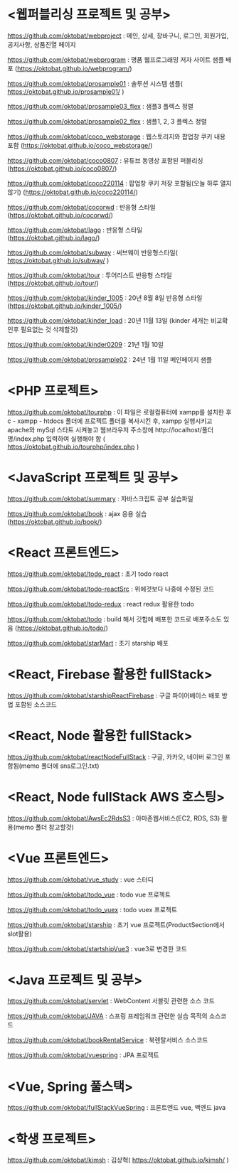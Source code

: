 # <웹퍼블리싱 프로젝트 및 공부>
https://github.com/oktobat/webproject : 메인, 상세, 장바구니, 로그인, 회원가입, 공지사항, 상품진열 페이지 

https://github.com/oktobat/webprogram : 명품 웹프로그래밍 저자 사이트 샘플 배포 (https://oktobat.github.io/webprogram/)

https://github.com/oktobat/prosample01 : 솔루션 시스템 샘플( https://oktobat.github.io/prosample01/ )

https://github.com/oktobat/prosample03_flex : 샘플3 플렉스 정렬

https://github.com/oktobat/prosample02_flex : 샘플1, 2, 3 플렉스 정렬

https://github.com/oktobat/coco_webstorage : 웹스토리지와 팝업창 쿠키 내용 포함 (https://oktobat.github.io/coco_webstorage/)

https://github.com/oktobat/coco0807 : 유튜브 동영상 포함된 퍼블리싱 (https://oktobat.github.io/coco0807/)

https://github.com/oktobat/coco220114 : 팝업창 쿠키 저장 포함됨(오늘 하루 열지 않기) (https://oktobat.github.io/coco220114/)

https://github.com/oktobat/cocorwd : 반응형 스타일 (https://oktobat.github.io/cocorwd/)

https://github.com/oktobat/lago : 반응형 스타일(https://oktobat.github.io/lago/)

https://github.com/oktobat/subway : 써브웨이 반응형스타일( https://oktobat.github.io/subway/ )

https://github.com/oktobat/tour : 투어리스트 반응형 스타일 (https://oktobat.github.io/tour/)

https://github.com/oktobat/kinder_1005 : 20년 8월 8일 반응형 스타일 (https://oktobat.github.io/kinder_1005/)

https://github.com/oktobat/kinder_load : 20년 11월 13일 (kinder 세개는 비교확인후 필요없는 것 삭제할것)

https://github.com/oktobat/kinder0209 : 21년 1월 10일 

https://github.com/oktobat/prosample02 : 24년 1월 11일 메인페이지 샘플 

# <PHP 프로젝트>
https://github.com/oktobat/tourphp : 이 파일은 로컬컴퓨터에 xampp를 설치한 후 c - xampp - htdocs 폴더에 프로젝트 폴더를 복사시킨 후, xampp 실행시키고 apache와 mySql 스타트 시켜놓고 웹브라우저 주소창에 http://localhost/폴더명/index.php 입력하여 실행해야 함 ( https://oktobat.github.io/tourphp/index.php )

# <JavaScript 프로젝트 및 공부>
https://github.com/oktobat/summary : 자바스크립트 공부 실습파일 

https://github.com/oktobat/book : ajax 응용 실습 (https://oktobat.github.io/book/)


# <React 프론트엔드>
  https://github.com/oktobat/todo_react : 초기 todo react
  
  https://github.com/oktobat/todo-reactSrc : 위에것보다 나중에 수정된 코드
  
  https://github.com/oktobat/todo-redux : react redux 활용한 todo
  
  https://github.com/oktobat/todo : build 해서 깃헙에 배포한 코드로 배포주소도 있음 (https://oktobat.github.io/todo/)
  
  https://github.com/oktobat/starMart : 초기 starship 배포

# <React, Firebase 활용한 fullStack>
  https://github.com/oktobat/starshipReactFirebase : 구글 파이어베이스 배포 방법 포함된 소스코드
  
# <React, Node 활용한 fullStack>
  https://github.com/oktobat/reactNodeFullStack : 구글, 카카오, 네이버 로그인 포함됨(memo 폴더에 sns로그인.txt)
  
# <React, Node fullStack AWS 호스팅>
  https://github.com/oktobat/AwsEc2RdsS3 : 아마존웹서비스(EC2, RDS, S3) 활용(memo 폴더 참고할것)

# <Vue 프론트엔드>
https://github.com/oktobat/vue_study : vue 스터디

https://github.com/oktobat/todo_vue : todo vue 프로젝트

https://github.com/oktobat/todo_vuex : todo vuex 프로젝트

https://github.com/oktobat/starship : 초기 vue 프로젝트(ProductSection에서 slot활용)

https://github.com/oktobat/startshipVue3 : vue3로 변경한 코드

# <Java 프로젝트 및 공부>
https://github.com/oktobat/servlet : WebContent 서블릿 관련한 소스 코드

https://github.com/oktobat/JAVA : 스프링 프레임워크 관련한 실습 목적의 소스코드

https://github.com/oktobat/bookRentalService : 북렌탈서비스 소스코드 

https://github.com/oktobat/vuespring : JPA 프로젝트

# <Vue, Spring 풀스택>
https://github.com/oktobat/fullStackVueSpring : 프론트엔드 vue, 백엔드 java

# <학생 프로젝트>
https://github.com/oktobat/kimsh : 김상혁( https://oktobat.github.io/kimsh/ )
